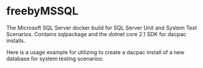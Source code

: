 # freebyMSSQL

The Microsoft SQL Server docker build for SQL Server Unit and System Test Scenarios.
Contains sqlpackage and the dotnet core 2.1 SDK for dacpac installs.

Here is a usage example for utilizing to create a dacpac install of a new database for system testing scenarios:

```

```